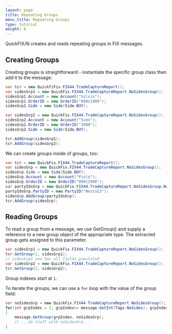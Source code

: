 ```yaml
---
layout: page
title: Repeating Groups
menu_title: Repeating Groups
type: tutorial
weight: 8
---
```


QuickFIX/N creates and reads repeating groups in FIX messages.

Creating Groups
---------------

Creating groups is straightforward - instantiate the specific group
class then add it to the message:

```c#
var tcr = new QuickfiFix.FIX44.TradeCaptureReport();
var sidesGrp1 = new QuickFix.FIX44.TradeCaptureReport.NoSidesGroup();
sidesGrp1.Account = new Account("Silvio");
sidesGrp1.OrderID = new OrderID("09011900");
sidesGrp1.Side = new Side(Side.BUY);

var sidesGrp2 = new QuickFix.FIX44.TradeCaptureReport.NoSidesGroup();
sidesGrp2.Account = new Account("Sven");
sidesGrp2.OrderID = new OrderID("2000");
sidesGrp2.Side = new Side(Side.BUY);

tcr.AddGroup(sidesGrp1);
tcr.AddGroup(sidesGrp2);
```

We can create groups inside of groups, too:

```c#
var tcr = new QuickFix.FIX44.TradeCaptureReport();
var sidesGrp = new QuickFix.FIX44.TradeCaptureReport.NoSidesGroup();
sidesGrp.Side = new Side(Side.BUY);
sidesGrp.Account = new Account("Piola");
sidesGrp.OrderID = new OrderID("09011900");
var partyIdsGrp = new QuickFix.FIX44.TradeCaptureReport.NoSidesGroup.NoPartyIDsGroup();
partyIdsGrp.PartyID = new PartyID("Nesta13");
sidesGrp.AddGroup(partyIdsGrp);
tcr.AddGroup(sidesGrp);
```

Reading Groups
--------------

To read a group from a message, we use GetGroup() and supply a reference
to a new group object of the appropriate type.  The extracted group
gets assigned to this parameter.

```c#
var sidesGrp1 = new QuickFix.FIX44.TradeCaptureReport.NoSidesGroup();
tcr.GetGroup(1, sidesGrp1);
// sidesGrp1 now has all fields populated
var sidesGrp2 = new QuickFix.FIX44.TradeCaptureReport.NoSidesGroup();
tcr.GetGroup(2, sidesGrp2);
```

Group indexes start at `1`.  

To iterate the groups, we can use a `for` loop with the value of the group field:

```c#
var noSidesGrp = new QuickFix.FIX44.TradeCaptureReport.NoSidesGroup();
for(int grpIndex = 1; grpIndex<= message.GetInt(Tags.NoSides); grpIndex += 1)
{
    message.GetGroup(grpIndex, noSidesGrp);
    // ...do stuff with noSidesGrp...
}
```

